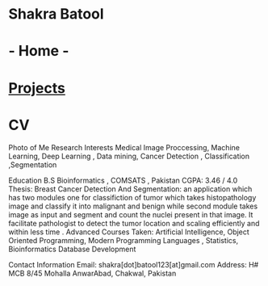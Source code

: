 # Shakra Batool
# - Home -
# [Projects](https://github.com/Shakra100/shakra/blob/gh-pages/projects.html)
# CV
Photo of Me
Research Interests
Medical Image Proccessing, Machine Learning, Deep Learning , Data mining, Cancer Detection , Classification ,Segmentation




Education
B.S Bioinformatics , COMSATS , Pakistan
CGPA: 3.46 / 4.0
Thesis: Breast Cancer Detection And Segmentation: an application which has two modules one for classifiction of tumor which takes histopathology image and classify it into malignant and benign while second module takes image as input and segment and count the nuclei present in that image. It facilitate pathologist to detect the tumor location and scaling efficiently and within less time .
Advanced Courses Taken: Artificial Intelligence, Object Oriented Programming, Modern Programming Languages , Statistics, Bioinformatics Database Development



Contact Information
Email:	shakra[dot]batool123[at]gmail.com
Address:	H# MCB 8/45 Mohalla AnwarAbad, Chakwal, Pakistan
